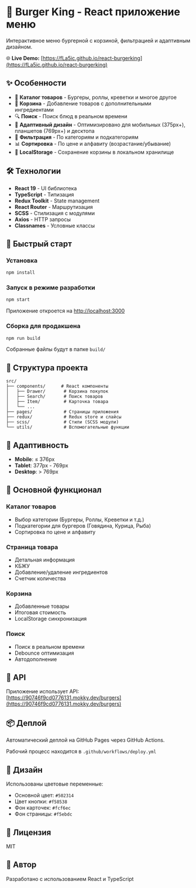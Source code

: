 # 🍔 Burger King - React приложение меню

Интерактивное меню бургерной с корзиной, фильтрацией и адаптивным дизайном.

🌐 **Live Demo:** [https://fLa5ic.github.io/react-burgerking](https://fLa5ic.github.io/react-burgerking)

## ✨ Особенности

- 🍕 **Каталог товаров** - Бургеры, роллы, креветки и многое другое
- 🛒 **Корзина** - Добавление товаров с дополнительными ингредиентами
- 🔍 **Поиск** - Поиск блюд в реальном времени
- 📱 **Адаптивный дизайн** - Оптимизировано для мобильных (375px+), планшетов (769px+) и десктопа
- 🎨 **Фильтрация** - По категориям и подкатегориям
- 📊 **Сортировка** - По цене и алфавиту (возрастание/убывание)
- 💾 **LocalStorage** - Сохранение корзины в локальном хранилище

## 🛠 Технологии

- **React 19** - UI библиотека
- **TypeScript** - Типизация
- **Redux Toolkit** - State management
- **React Router** - Маршрутизация
- **SCSS** - Стилизация с модулями
- **Axios** - HTTP запросы
- **Classnames** - Условные классы

## 🚀 Быстрый старт

### Установка

```bash
npm install
```

### Запуск в режиме разработки

```bash
npm start
```

Приложение откроется на [http://localhost:3000](http://localhost:3000)

### Сборка для продакшена

```bash
npm run build
```

Собранные файлы будут в папке `build/`

## 📁 Структура проекта

```
src/
├── components/      # React компоненты
│   ├── Drawer/       # Корзина покупок
│   ├── Search/       # Поиск товаров
│   ├── Item/         # Карточка товара
│   └── ...
├── pages/            # Страницы приложения
├── redux/            # Redux store и слайсы
├── scss/             # Стили (SCSS модули)
└── utils/            # Вспомогательные функции
```

## 📱 Адаптивность

- **Mobile**: ≤ 376px
- **Tablet**: 377px - 769px
- **Desktop**: > 769px

## 🎯 Основной функционал

### Каталог товаров

- Выбор категории (Бургеры, Роллы, Креветки и т.д.)
- Подкатегории для бургеров (Говядина, Курица, Рыба)
- Сортировка по цене и алфавиту

### Страница товара

- Детальная информация
- КБЖУ
- Добавление/удаление ингредиентов
- Счетчик количества

### Корзина

- Добавленные товары
- Итоговая стоимость
- LocalStorage синхронизация

### Поиск

- Поиск в реальном времени
- Debounce оптимизация
- Автодополнение

## 🔧 API

Приложение использует API: [https://90746f9cd0776131.mokky.dev/burgers](https://90746f9cd0776131.mokky.dev/burgers)

## 📦 Деплой

Автоматический деплой на GitHub Pages через GitHub Actions.

Рабочий процесс находится в `.github/workflows/deploy.yml`

## 🎨 Дизайн

Использованы цветовые переменные:

- Основной цвет: `#502314`
- Цвет кнопки: `#f58538`
- Фон карточек: `#fcf6ec`
- Фон страницы: `#f5ebdc`

## 📝 Лицензия

MIT

## 👤 Автор

Разработано с использованием React и TypeScript
